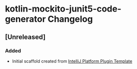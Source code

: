 <!-- Keep a Changelog guide -> https://keepachangelog.com -->

# kotlin-mockito-junit5-code-generator Changelog

## [Unreleased]
### Added
- Initial scaffold created from [IntelliJ Platform Plugin Template](https://github.com/JetBrains/intellij-platform-plugin-template)
